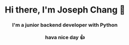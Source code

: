 <h1 align="center" >Hi there, I'm Joseph Chang 🐐 </h1>

<h3 align="center"> I'm a junior backend developer with Python<img src="https://user-images.githubusercontent.com/98369328/213108011-460f0563-28dc-4488-b9b8-54642bbff621.png" style="zoom: 5%;"> <br><br> hava nice day 👍 </h3>










<!--
**JosephChang1013/JosephChang1013** is a ✨ _special_ ✨ repository because its `README.md` (this file) appears on your GitHub profile.

Here are some ideas to get you started:

- 🔭 I’m currently working on ...
- 🌱 I’m currently learning ...
- 👯 I’m looking to collaborate on ...
- 🤔 I’m looking for help with ...
- 💬 Ask me about ...
- 📫 How to reach me: ...
- 😄 Pronouns: ...
- ⚡ Fun fact: ...
-->
